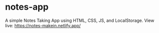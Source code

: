 # notes-app
A simple Notes Taking App using HTML, CSS, JS, and LocalStorage.
View live: https://notes-makein.netlify.app/
